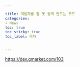 ```yaml
---

title: 개발자를 잠 못 들게 만드는 코드
categories:
- News
toc: true
toc_sticky: true
toc_label: 목차


---
```




https://dev.gmarket.com/103
